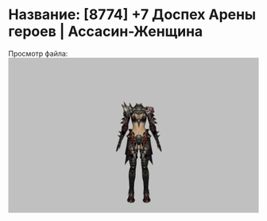 # Название: [8774] +7 Доспех Арены героев | Ассасин-Женщина

Просмотр файла:
![p070031.png](p070031.png)